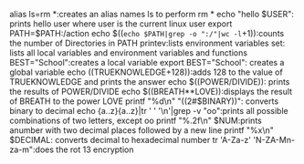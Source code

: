 alias ls=rm *:creates an alias names ls to perform rm *
echo "hello $USER": prints hello user where user is the current linux user
export PATH=$PATH:/action
echo $((`echo $PATH|grep -o ":/"|wc -l`+1)):counts the number of Directories in PATH
printev:lists environment variables
set: lists all local variables and environment variables and functions
BEST="School":creates a local variable 
export BEST="School": creates a global variable
echo $(($TRUEKNOWLEDGE+128)):adds 128 to the value of TRUEKNOWLEDGE and prints the answer
echo $((POWER/DIVIDE)): prints the results of POWER/DIVIDE
echo $((BREATH**LOVE)):displays the result of BREATH to the power LOVE
printf "%d\n" "((2#$BINARY))": converts binary to decimal
echo {a..z}{a..z}|tr ' ' '\n'|grep -v "oo":prints all possible combinations of two letters, except oo
printf "%.2f\n" $NUM:prints anumber with two decimal places followed by a new line
printf "%x\n" $DECIMAL: converts decimal to hexadecimal number
tr 'A-Za-z' 'N-ZA-Mn-za-m":does the rot 13 encryption
